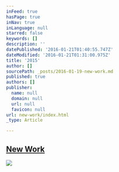 ```yaml
---
inFeed: true
hasPage: true
inNav: true
inLanguage: null
starred: false
keywords: []
description: ''
datePublished: '2016-01-21T01:40:55.747Z'
dateModified: '2016-01-21T01:31:00.975Z'
title: '2015'
author: []
sourcePath: _posts/2016-01-19-new-work.md
published: true
authors: []
publisher:
  name: null
  domain: null
  url: null
  favicon: null
url: new-work/index.html
_type: Article

---
```

## [New Work][0]
![](https://the-grid-user-content.s3-us-west-2.amazonaws.com/399fbb1b-3d0d-4785-9255-727bffb157b5.jpg)

[0]: https://www.instagram.com/the.creationist/